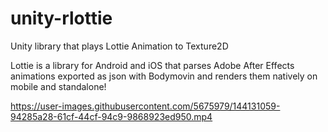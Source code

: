 # unity-rlottie
Unity library that plays Lottie Animation to Texture2D

Lottie is a library for Android and iOS that parses Adobe After Effects animations exported as json with Bodymovin and renders them natively on mobile and standalone!

https://user-images.githubusercontent.com/5675979/144131059-94285a28-61cf-44cf-94c9-9868923ed950.mp4

